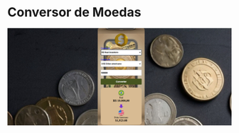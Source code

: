 <h1>Conversor de Moedas</h1>

<img src="https://github.com/Jaymisom123/my-currency-converter/blob/main/assets/Captura%20de%20Tela%20(37).png?raw=true">
